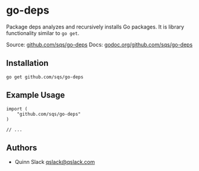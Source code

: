 go-deps
=======
Package deps analyzes and recursively installs Go packages. It is library functionality similar to `go get`.

Source: [github.com/sqs/go-deps](https://github.com/sqs/go-deps)
Docs: [godoc.org/github.com/sqs/go-deps](http://godoc.org/github.com/sqs/go-deps)

## Installation

	go get github.com/sqs/go-deps

## Example Usage

    import (
        "github.com/sqs/go-deps"
    )

    // ...

## Authors

* Quinn Slack <qslack@qslack.com>
